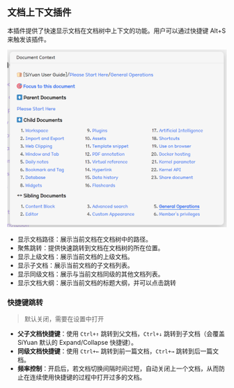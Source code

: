 ## 文档上下文插件

本插件提供了快速显示文档在文档树中上下文的功能。用户可以通过快捷键 Alt+S 来触发该插件。

![](preview.png)

- 显示文档路径：展示当前文档在文档树中的路径。
- 聚焦跳转：提供快速跳转到文档在文档树的所在位置。
- 显示上级文档：展示当前文档的上级文档。
- 显示子文档：展示当前文档的子文档列表。
- 显示同级文档：展示与当前文档同级的其他文档列表。
- 显示文档大纲：展示当前文档的标题大纲，并可以点击跳转

### 快捷键跳转

> 默认关闭，需要在设置中打开

- **父子文档快捷键**：使用 `Ctrl+↑` 跳转到父文档，`Ctrl+↓` 跳转到子文档（会覆盖 SiYuan 默认的 Expand/Collapse 快捷键）。
- **同级文档快捷键**：使用 `Ctrl+←` 跳转到前一篇文档，`Ctrl+→` 跳转到后一篇文档。
- **频率控制**：开启后，若文档切换间隔时间过短，自动关闭上一个文档，从而防止在连续使用快捷键的过程中打开过多的文档。
